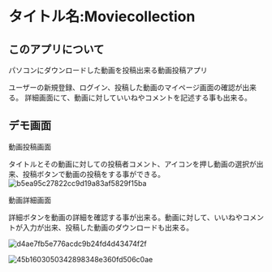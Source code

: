 タイトル名:Moviecollection
====
## このアプリについて
パソコンにダウンロードした動画を投稿出来る動画投稿アプリ

ユーザーの新規登録、ログイン、投稿した動画のマイページ画面の確認が出来る。
詳細画面にて、動画に対していいねやコメントを記述する事も出来る。

## デモ画面
動画投稿画面

タイトルとその動画に対しての投稿者コメント、アイコンを押し動画の選択が出来、投稿ボタンで動画の投稿をする事ができる。
![b5ea95c27822cc9d19a83af5829f15ba](https://user-images.githubusercontent.com/52347821/64719579-7bca8980-d503-11e9-999d-3560ff5d4afe.gif)

動画詳細画面

詳細ボタンを動画の詳細を確認する事が出来る。動画に対して、いいねやコメントが入力が出来、投稿した動画のダウンロードも出来る。

![d4ae7fb5e776acdc9b24fd4d43474f2f](https://user-images.githubusercontent.com/52347821/64720019-7588dd00-d504-11e9-8d1d-10c22a690825.gif)

![45b1603050342898348e360fd506c0ae](https://user-images.githubusercontent.com/52347821/64720075-8cc7ca80-d504-11e9-803a-4c8b5ffad6a8.gif)
